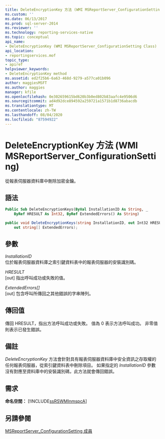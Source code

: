 ```yaml
---
title: DeleteEncryptionKey 方法 (WMI MSReportServer_ConfigurationSetting) | Microsoft Docs
ms.custom: ''
ms.date: 06/13/2017
ms.prod: sql-server-2014
ms.reviewer: ''
ms.technology: reporting-services-native
ms.topic: conceptual
api_name:
- DeleteEncryptionKey (WMI MSReportServer_ConfigurationSetting Class)
api_location:
- reportingservices.mof
topic_type:
- apiref
helpviewer_keywords:
- DeleteEncryptionKey method
ms.assetid: ed2f25b6-6a63-468d-9279-a577ca01b096
author: maggiesMSFT
ms.author: maggies
manager: kfile
ms.openlocfilehash: 0e302659615bd620b3b0ed802b83aafc4e9506d6
ms.sourcegitcommit: ad4d92dce894592a259721a1571b1d8736abacdb
ms.translationtype: MT
ms.contentlocale: zh-TW
ms.lasthandoff: 08/04/2020
ms.locfileid: "87594922"
---
```

# <a name="deleteencryptionkey-method-wmi-msreportserver_configurationsetting"></a>DeleteEncryptionKey 方法 (WMI MSReportServer_ConfigurationSetting)
  從報表伺服器資料庫中刪除加密金鑰。  
  
## <a name="syntax"></a>語法  
  
```vb  
Public Sub DeleteEncryptionKeys(ByVal InstallationID As String, _  
    ByRef HRESULT As Int32, ByRef ExtendedErrors() As String)  
```  
  
```csharp  
public void DeleteEncryptionKeys(string InstallationID, out Int32 HRESULT,   
    out string[] ExtendedErrors);  
```  
  
## <a name="parameters"></a>參數  
 *InstallationID*  
 位於報表伺服器資料庫之索引鍵資料表中的報表伺服器的安裝識別碼。  
  
 *HRESULT*  
 [out] 指出呼叫成功或失敗的值。  
  
 *ExtendedErrors[]*  
 [out] 包含呼叫所傳回之其他錯誤的字串陣列。  
  
## <a name="return-value"></a>傳回值  
 傳回 HRESULT，指出方法呼叫成功或失敗。 值為 0 表示方法呼叫成功。 非零值則表示已發生錯誤。  
  
## <a name="remarks"></a>備註  
 *DeleteEncryptionKey* 方法會針對具有報表伺服器資料庫中安全資訊之存取權的任何報表伺服器，從索引鍵資料表中刪除項目。 如果指定的 *InstallationID* 參數沒有對應至資料庫中的安裝識別碼，此方法就會傳回錯誤。  
  
## <a name="requirements"></a>需求  
 **命名空間：** [!INCLUDE[ssRSWMInmspcA](../../includes/ssrswminmspca-md.md)]  
  
## <a name="see-also"></a>另請參閱  
 [MSReportServer_ConfigurationSetting 成員](msreportserver-configurationsetting-members.md)  
  
  

